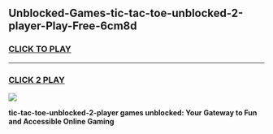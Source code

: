 
## Unblocked-Games-tic-tac-toe-unblocked-2-player-Play-Free-6cm8d
<h3>
<a href="https://premium76.site?title=tic-tac-toe-unblocked-2-player&ref=23A">CLICK TO PLAY</a></h3>
<hr>

<h3>
<a href="https://premium76.site?title=tic-tac-toe-unblocked-2-player&ref=23A">CLICK 2 PLAY</a>
  
</h3>

<a href="https://premium76.site?title=tic-tac-toe-unblocked-2-player&ref=23A"><img src="https://clearcache.store/games.png"></a>


**tic-tac-toe-unblocked-2-player games unblocked: Your Gateway to Fun and Accessible Online Gaming**
